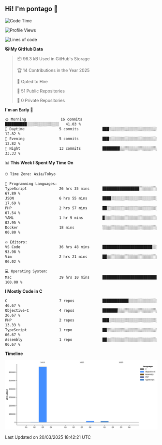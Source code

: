 ## Hi! I'm pontago 👋

<!--START_SECTION:waka-->
![Code Time](http://img.shields.io/badge/Code%20Time-34%20hrs%204%20mins-blue)

![Profile Views](http://img.shields.io/badge/Profile%20Views-32-blue)

![Lines of code](https://img.shields.io/badge/From%20Hello%20World%20I%27ve%20Written-694.0%20thousand%20lines%20of%20code-blue)

**🐱 My GitHub Data** 

> 📦 96.3 kB Used in GitHub's Storage 
 > 
> 🏆 14 Contributions in the Year 2025
 > 
> 💼 Opted to Hire
 > 
> 📜 51 Public Repositories 
 > 
> 🔑 0 Private Repositories 
 > 
**I'm an Early 🐤** 

```text
🌞 Morning                16 commits          ██████████░░░░░░░░░░░░░░░   41.03 % 
🌆 Daytime                5 commits           ███░░░░░░░░░░░░░░░░░░░░░░   12.82 % 
🌃 Evening                5 commits           ███░░░░░░░░░░░░░░░░░░░░░░   12.82 % 
🌙 Night                  13 commits          ████████░░░░░░░░░░░░░░░░░   33.33 % 
```


📊 **This Week I Spent My Time On** 

```text
🕑︎ Time Zone: Asia/Tokyo

💬 Programming Languages: 
TypeScript               26 hrs 35 mins      █████████████████░░░░░░░░   67.89 % 
JSON                     6 hrs 55 mins       ████░░░░░░░░░░░░░░░░░░░░░   17.69 % 
PHP                      2 hrs 57 mins       ██░░░░░░░░░░░░░░░░░░░░░░░   07.54 % 
YAML                     1 hr 9 mins         █░░░░░░░░░░░░░░░░░░░░░░░░   02.95 % 
Docker                   18 mins             ░░░░░░░░░░░░░░░░░░░░░░░░░   00.80 % 

🔥 Editors: 
VS Code                  36 hrs 48 mins      ███████████████████████░░   93.98 % 
Vim                      2 hrs 21 mins       ██░░░░░░░░░░░░░░░░░░░░░░░   06.02 % 

💻 Operating System: 
Mac                      39 hrs 10 mins      █████████████████████████   100.00 % 
```

**I Mostly Code in C** 

```text
C                        7 repos             ████████████░░░░░░░░░░░░░   46.67 % 
Objective-C              4 repos             ███████░░░░░░░░░░░░░░░░░░   26.67 % 
PHP                      2 repos             ███░░░░░░░░░░░░░░░░░░░░░░   13.33 % 
TypeScript               1 repo              ██░░░░░░░░░░░░░░░░░░░░░░░   06.67 % 
Assembly                 1 repo              ██░░░░░░░░░░░░░░░░░░░░░░░   06.67 % 
```



**Timeline**

![Lines of Code chart](https://raw.githubusercontent.com/pontago/pontago/main/assets/bar_graph.png)


 Last Updated on 20/03/2025 18:42:21 UTC
<!--END_SECTION:waka-->
